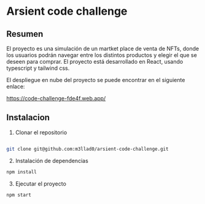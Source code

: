 # Arsient code challenge


## Resumen 
El proyecto es una simulación de un martket place de venta de NFTs, donde los usuarios podrán navegar entre los distintos productos y elegir el que se deseen para comprar. El proyecto está desarrollado en React, usando typescript y tailwind css.

El despliegue en nube del proyecto se puede encontrar en el siguiente enlace:

https://code-challenge-fde4f.web.app/

## Instalacion

1. Clonar el repositorio

```bash

git clone git@github.com:m3llad0/arsient-code-challenge.git
```

2. Instalación de dependencias
```bash
npm install
```

3. Ejecutar el proyecto

```bash
npm start
```
